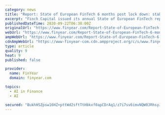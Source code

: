 ```yaml
---
category: news
title: "Report: State of European FinTech 6 months post lock down: stable today but prepare for 2021 fall out"
excerpt: "Finch Capital issued its annual State of European FinTech report for 2020. The report covers a range of topics impacting the FinTech industry: where we are today; the impact of CV-19; the M&A conundrum;"
publishedDateTime: 2020-09-22T06:38:00Z
originalUrl: "https://www.finyear.com/Report-State-of-European-FinTech-6-months-post-lock-down-stable-today-but-prepare-for-2021-fall-out_a42880.html"
webUrl: "https://www.finyear.com/Report-State-of-European-FinTech-6-months-post-lock-down-stable-today-but-prepare-for-2021-fall-out_a42880.html"
ampWebUrl: "https://www.finyear.com/Report-State-of-European-FinTech-6-months-post-lock-down-stable-today-but-prepare-for-2021-fall-out_a42880.amp.html"
cdnAmpWebUrl: "https://www-finyear-com.cdn.ampproject.org/c/s/www.finyear.com/Report-State-of-European-FinTech-6-months-post-lock-down-stable-today-but-prepare-for-2021-fall-out_a42880.amp.html"
type: article
quality: 9
heat: 9
published: false

provider:
  name: FinYear
  domain: finyear.com

topics:
  - AI in Finance
  - AI

secured: "BukhHSZpsw16HZ+pttWd2sftTtHbkxf0apCDrAq1/z7i7sv6imvNQW0JRhsyJD0eik5dY/V/3ug1SVtTt+c9uE3CJygNHv2Zp+FBlXWBsrPyzpidxj1j5Rlj/nnCSbhEB1far771koqEZZXcPqlwMlZVsi7QxaRnqWHr9ZNZLDtVxjfqiBfLZWNcH7Kh8EDYvH/YC+Mr/slP5lsJM/dGMvk0JOM+yAzYzp1iS7gCupTA//DHEUmnSiTyi6tIs/pX0MpryW6Wb1YQVzyy4oq9/bfR9ojJZGEN8XoX1JE7Is9Ft6VaWAql0nI87HTvKAuUKUob/jC6txFcKH2ryJA5pfvOmdvcSlPVt/hwHgzq2mE=;rCk14WxMODPISCximFQwZA=="
---
```


